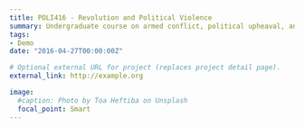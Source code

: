 ```yaml
---
title: POLI416 - Revolution and Political Violence
summary: Undergraduate course on armed conflict, political upheaval, and violence around the world.
tags:
- Demo
date: "2016-04-27T00:00:00Z"

# Optional external URL for project (replaces project detail page).
external_link: http://example.org

image:
  #caption: Photo by Toa Heftiba on Unsplash
  focal_point: Smart
---
```

